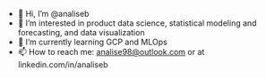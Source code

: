 - 👋 Hi, I’m @analiseb
- 👀 I’m interested in product data science, statistical modeling and forecasting, and data visualization
- 🌱 I’m currently learning GCP and MLOps
- 📫 How to reach me: analise98@outlook.com or at linkedin.com/in/analiseb


<!---
analiseb/analiseb is a ✨ special ✨ repository because its `README.md` (this file) appears on your GitHub profile.
You can click the Preview link to take a look at your changes.
--->
